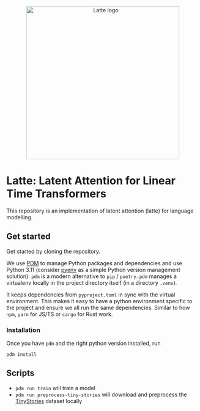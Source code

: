 <p align="center">
  <img alt="Latte logo" src="https://github.com/mcobzarenco/latte/assets/797170/fdff8b28-7b00-47ae-bfd0-05efcc018866" width="400px">
</p>

# Latte: Latent Attention for Linear Time Transformers

This repository is an implementation of latent attention (latte) for language modelling.

## Get started

Get started by cloning the repository.

We use [PDM](https://pdm.fming.dev/latest/) to manage Python packages and dependencies and use
Python 3.11 (consider [pyenv](https://github.com/pyenv/pyenv) as a simple Python version management
solution). `pdm` is a modern alternative to `pip` / `poetry`. `pdm` manages a virtualenv
locally in the project directory itself (in a directory `.venv`).

It keeps dependencies from `pyproject.toml` in sync with the virtual environment. This makes it easy
to have a python environment specific to the project and ensure we all run the same dependencies.
Similar to how `npm`, `yarn` for JS/TS or `cargo` for Rust work.

### Installation

Once you have `pdm` and the right python version installed, run

```
pdm install
```

## Scripts

 - `pdm run train` will train a model 
 - `pdm run preprocess-tiny-stories` will download and preprocess the [TinyStories](https://huggingface.co/datasets/roneneldan/TinyStories) dataset locally

